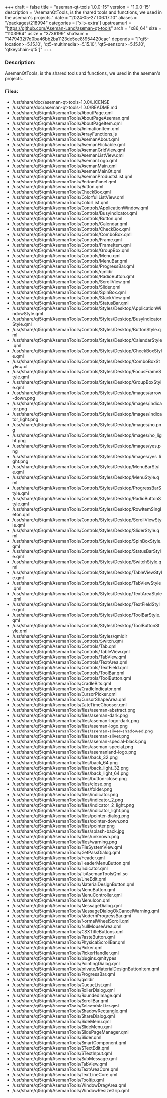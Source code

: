 +++
draft = false
title = "aseman-qt-tools 1.0.0-15"
version = "1.0.0-15"
description = "AsemanQtTools, is the shared tools and functions, we used in the aseman's projects."
date = "2024-05-27T06:17:10"
aliases = "/packages/218994"
categories = ['xlib-extra']
upstreamurl = "https://github.com/Aseman-Land/aseman-qt-tools"
arch = "x86_64"
size = "1103964"
usize = "3736199"
sha1sum = "1479432f7d0ba46bb2ba1123de5ee85954420cac"
depends = "['qt5-location>=5.15.10', 'qt5-multimedia>=5.15.10', 'qt5-sensors>=5.15.10', 'qtkeychain-qt5']"
+++
### Description: 
AsemanQtTools, is the shared tools and functions, we used in the aseman's projects.

### Files: 
* /usr/share/doc/aseman-qt-tools-1.0.0/LICENSE
* /usr/share/doc/aseman-qt-tools-1.0.0/README.md
* /usr/share/qt5/qml/AsemanTools/AboutPage.qml
* /usr/share/qt5/qml/AsemanTools/AboutPageAseman.qml
* /usr/share/qt5/qml/AsemanTools/AboutPageItem.qml
* /usr/share/qt5/qml/AsemanTools/AnimationItem.qml
* /usr/share/qt5/qml/AsemanTools/ArrayFunctions.js
* /usr/share/qt5/qml/AsemanTools/AsemanAbout.qml
* /usr/share/qt5/qml/AsemanTools/AsemanFlickable.qml
* /usr/share/qt5/qml/AsemanTools/AsemanGridView.qml
* /usr/share/qt5/qml/AsemanTools/AsemanListView.qml
* /usr/share/qt5/qml/AsemanTools/AsemanLogo.qml
* /usr/share/qt5/qml/AsemanTools/AsemanMain.qml
* /usr/share/qt5/qml/AsemanTools/AsemanMainQt.qml
* /usr/share/qt5/qml/AsemanTools/AsemanProductsList.qml
* /usr/share/qt5/qml/AsemanTools/BottomPanel.qml
* /usr/share/qt5/qml/AsemanTools/Button.qml
* /usr/share/qt5/qml/AsemanTools/CheckBox.qml
* /usr/share/qt5/qml/AsemanTools/ColorfullListView.qml
* /usr/share/qt5/qml/AsemanTools/ColorList.qml
* /usr/share/qt5/qml/AsemanTools/Controls/ApplicationWindow.qml
* /usr/share/qt5/qml/AsemanTools/Controls/BusyIndicator.qml
* /usr/share/qt5/qml/AsemanTools/Controls/Button.qml
* /usr/share/qt5/qml/AsemanTools/Controls/Calendar.qml
* /usr/share/qt5/qml/AsemanTools/Controls/CheckBox.qml
* /usr/share/qt5/qml/AsemanTools/Controls/ComboBox.qml
* /usr/share/qt5/qml/AsemanTools/Controls/Frame.qml
* /usr/share/qt5/qml/AsemanTools/Controls/FrameItem.qml
* /usr/share/qt5/qml/AsemanTools/Controls/GroupBox.qml
* /usr/share/qt5/qml/AsemanTools/Controls/Menu.qml
* /usr/share/qt5/qml/AsemanTools/Controls/MenuBar.qml
* /usr/share/qt5/qml/AsemanTools/Controls/ProgressBar.qml
* /usr/share/qt5/qml/AsemanTools/Controls/qmldir
* /usr/share/qt5/qml/AsemanTools/Controls/RadioButton.qml
* /usr/share/qt5/qml/AsemanTools/Controls/ScrollView.qml
* /usr/share/qt5/qml/AsemanTools/Controls/Slider.qml
* /usr/share/qt5/qml/AsemanTools/Controls/SpinBox.qml
* /usr/share/qt5/qml/AsemanTools/Controls/StackView.qml
* /usr/share/qt5/qml/AsemanTools/Controls/StatusBar.qml
* /usr/share/qt5/qml/AsemanTools/Controls/Styles/Desktop/ApplicationWindowStyle.qml
* /usr/share/qt5/qml/AsemanTools/Controls/Styles/Desktop/BusyIndicatorStyle.qml
* /usr/share/qt5/qml/AsemanTools/Controls/Styles/Desktop/ButtonStyle.qml
* /usr/share/qt5/qml/AsemanTools/Controls/Styles/Desktop/CalendarStyle.qml
* /usr/share/qt5/qml/AsemanTools/Controls/Styles/Desktop/CheckBoxStyle.qml
* /usr/share/qt5/qml/AsemanTools/Controls/Styles/Desktop/ComboBoxStyle.qml
* /usr/share/qt5/qml/AsemanTools/Controls/Styles/Desktop/FocusFrameStyle.qml
* /usr/share/qt5/qml/AsemanTools/Controls/Styles/Desktop/GroupBoxStyle.qml
* /usr/share/qt5/qml/AsemanTools/Controls/Styles/Desktop/images/arrow-down.png
* /usr/share/qt5/qml/AsemanTools/Controls/Styles/Desktop/images/indicator.png
* /usr/share/qt5/qml/AsemanTools/Controls/Styles/Desktop/images/indicator_light.png
* /usr/share/qt5/qml/AsemanTools/Controls/Styles/Desktop/images/no.png
* /usr/share/qt5/qml/AsemanTools/Controls/Styles/Desktop/images/no_light.png
* /usr/share/qt5/qml/AsemanTools/Controls/Styles/Desktop/images/yes.png
* /usr/share/qt5/qml/AsemanTools/Controls/Styles/Desktop/images/yes_light.png
* /usr/share/qt5/qml/AsemanTools/Controls/Styles/Desktop/MenuBarStyle.qml
* /usr/share/qt5/qml/AsemanTools/Controls/Styles/Desktop/MenuStyle.qml
* /usr/share/qt5/qml/AsemanTools/Controls/Styles/Desktop/ProgressBarStyle.qml
* /usr/share/qt5/qml/AsemanTools/Controls/Styles/Desktop/RadioButtonStyle.qml
* /usr/share/qt5/qml/AsemanTools/Controls/Styles/Desktop/RowItemSingleton.qml
* /usr/share/qt5/qml/AsemanTools/Controls/Styles/Desktop/ScrollViewStyle.qml
* /usr/share/qt5/qml/AsemanTools/Controls/Styles/Desktop/SliderStyle.qml
* /usr/share/qt5/qml/AsemanTools/Controls/Styles/Desktop/SpinBoxStyle.qml
* /usr/share/qt5/qml/AsemanTools/Controls/Styles/Desktop/StatusBarStyle.qml
* /usr/share/qt5/qml/AsemanTools/Controls/Styles/Desktop/SwitchStyle.qml
* /usr/share/qt5/qml/AsemanTools/Controls/Styles/Desktop/TableViewStyle.qml
* /usr/share/qt5/qml/AsemanTools/Controls/Styles/Desktop/TabViewStyle.qml
* /usr/share/qt5/qml/AsemanTools/Controls/Styles/Desktop/TextAreaStyle.qml
* /usr/share/qt5/qml/AsemanTools/Controls/Styles/Desktop/TextFieldStyle.qml
* /usr/share/qt5/qml/AsemanTools/Controls/Styles/Desktop/ToolBarStyle.qml
* /usr/share/qt5/qml/AsemanTools/Controls/Styles/Desktop/ToolButtonStyle.qml
* /usr/share/qt5/qml/AsemanTools/Controls/Styles/qmldir
* /usr/share/qt5/qml/AsemanTools/Controls/Switch.qml
* /usr/share/qt5/qml/AsemanTools/Controls/Tab.qml
* /usr/share/qt5/qml/AsemanTools/Controls/TableView.qml
* /usr/share/qt5/qml/AsemanTools/Controls/TabView.qml
* /usr/share/qt5/qml/AsemanTools/Controls/TextArea.qml
* /usr/share/qt5/qml/AsemanTools/Controls/TextField.qml
* /usr/share/qt5/qml/AsemanTools/Controls/ToolBar.qml
* /usr/share/qt5/qml/AsemanTools/Controls/ToolButton.qml
* /usr/share/qt5/qml/AsemanTools/CradleBits.qml
* /usr/share/qt5/qml/AsemanTools/CradleIndicator.qml
* /usr/share/qt5/qml/AsemanTools/CursorPicker.qml
* /usr/share/qt5/qml/AsemanTools/CursorShapeArea.qml
* /usr/share/qt5/qml/AsemanTools/DateTimeChooser.qml
* /usr/share/qt5/qml/AsemanTools/files/aseman-abstract.png
* /usr/share/qt5/qml/AsemanTools/files/aseman-dark.png
* /usr/share/qt5/qml/AsemanTools/files/aseman-logo-dark.png
* /usr/share/qt5/qml/AsemanTools/files/aseman-logo.png
* /usr/share/qt5/qml/AsemanTools/files/aseman-silver-shadowed.png
* /usr/share/qt5/qml/AsemanTools/files/aseman-silver.png
* /usr/share/qt5/qml/AsemanTools/files/aseman-special-black.png
* /usr/share/qt5/qml/AsemanTools/files/aseman-special.png
* /usr/share/qt5/qml/AsemanTools/files/asemanland-logo.png
* /usr/share/qt5/qml/AsemanTools/files/back_32.png
* /usr/share/qt5/qml/AsemanTools/files/back_64.png
* /usr/share/qt5/qml/AsemanTools/files/back_light_32.png
* /usr/share/qt5/qml/AsemanTools/files/back_light_64.png
* /usr/share/qt5/qml/AsemanTools/files/button-close.png
* /usr/share/qt5/qml/AsemanTools/files/close.png
* /usr/share/qt5/qml/AsemanTools/files/folder.png
* /usr/share/qt5/qml/AsemanTools/files/indicator.png
* /usr/share/qt5/qml/AsemanTools/files/indicator_2.png
* /usr/share/qt5/qml/AsemanTools/files/indicator_2_light.png
* /usr/share/qt5/qml/AsemanTools/files/indicator_light.png
* /usr/share/qt5/qml/AsemanTools/files/pointer-dialog.png
* /usr/share/qt5/qml/AsemanTools/files/pointer-down.png
* /usr/share/qt5/qml/AsemanTools/files/pointer.png
* /usr/share/qt5/qml/AsemanTools/files/splash-back.jpg
* /usr/share/qt5/qml/AsemanTools/files/unknown.png
* /usr/share/qt5/qml/AsemanTools/files/warning.png
* /usr/share/qt5/qml/AsemanTools/FileSystemView.qml
* /usr/share/qt5/qml/AsemanTools/GetPassDialog.qml
* /usr/share/qt5/qml/AsemanTools/Header.qml
* /usr/share/qt5/qml/AsemanTools/HeaderMenuButton.qml
* /usr/share/qt5/qml/AsemanTools/Indicator.qml
* /usr/share/qt5/qml/AsemanTools/libAsemanToolsQml.so
* /usr/share/qt5/qml/AsemanTools/LineEdit.qml
* /usr/share/qt5/qml/AsemanTools/MaterialDesignButton.qml
* /usr/share/qt5/qml/AsemanTools/MenuButton.qml
* /usr/share/qt5/qml/AsemanTools/MenuController.qml
* /usr/share/qt5/qml/AsemanTools/MenuIcon.qml
* /usr/share/qt5/qml/AsemanTools/MessageDialog.qml
* /usr/share/qt5/qml/AsemanTools/MessageDialogOkCancelWarning.qml
* /usr/share/qt5/qml/AsemanTools/ModernProgressBar.qml
* /usr/share/qt5/qml/AsemanTools/NormalWheelScroll.qml
* /usr/share/qt5/qml/AsemanTools/NullMouseArea.qml
* /usr/share/qt5/qml/AsemanTools/OSXTitleButtons.qml
* /usr/share/qt5/qml/AsemanTools/PasteButton.qml
* /usr/share/qt5/qml/AsemanTools/PhysicalScrollBar.qml
* /usr/share/qt5/qml/AsemanTools/Picker.qml
* /usr/share/qt5/qml/AsemanTools/PickerHandler.qml
* /usr/share/qt5/qml/AsemanTools/plugins.qmltypes
* /usr/share/qt5/qml/AsemanTools/PointingDialog.qml
* /usr/share/qt5/qml/AsemanTools/private/MaterialDesignButtonItem.qml
* /usr/share/qt5/qml/AsemanTools/ProgressBar.qml
* /usr/share/qt5/qml/AsemanTools/qmldir
* /usr/share/qt5/qml/AsemanTools/QueueList.qml
* /usr/share/qt5/qml/AsemanTools/RollerDialog.qml
* /usr/share/qt5/qml/AsemanTools/RoundedImage.qml
* /usr/share/qt5/qml/AsemanTools/ScrollBar.qml
* /usr/share/qt5/qml/AsemanTools/SelectableList.qml
* /usr/share/qt5/qml/AsemanTools/ShadowRectangle.qml
* /usr/share/qt5/qml/AsemanTools/ShareDialog.qml
* /usr/share/qt5/qml/AsemanTools/SideMenu.qml
* /usr/share/qt5/qml/AsemanTools/SlideMenu.qml
* /usr/share/qt5/qml/AsemanTools/SlidePageManager.qml
* /usr/share/qt5/qml/AsemanTools/Slider.qml
* /usr/share/qt5/qml/AsemanTools/SmartComponent.qml
* /usr/share/qt5/qml/AsemanTools/STextEdit.qml
* /usr/share/qt5/qml/AsemanTools/STextInput.qml
* /usr/share/qt5/qml/AsemanTools/SubMessage.qml
* /usr/share/qt5/qml/AsemanTools/TabView.qml
* /usr/share/qt5/qml/AsemanTools/TextAreaCore.qml
* /usr/share/qt5/qml/AsemanTools/TextLineCore.qml
* /usr/share/qt5/qml/AsemanTools/Tooltip.qml
* /usr/share/qt5/qml/AsemanTools/WindowDragArea.qml
* /usr/share/qt5/qml/AsemanTools/WindowResizeGrip.qml
